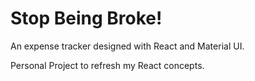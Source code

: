 # Stop Being Broke!

An expense tracker designed with React and Material UI.

Personal Project to refresh my React concepts.